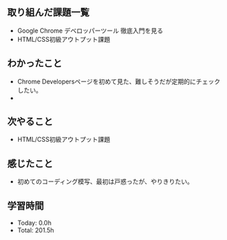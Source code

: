 ## 取り組んだ課題一覧
- Google Chrome デベロッパーツール 徹底入門を見る
- HTML/CSS初級アウトプット課題
## わかったこと
- Chrome Developersページを初めて見た、難しそうだが定期的にチェックしたい。
- 
## 次やること
- HTML/CSS初級アウトプット課題
## 感じたこと
- 初めてのコーディング模写、最初は戸惑ったが、やりきりたい。
## 学習時間
- Today: 0.0h
- Total: 201.5h
